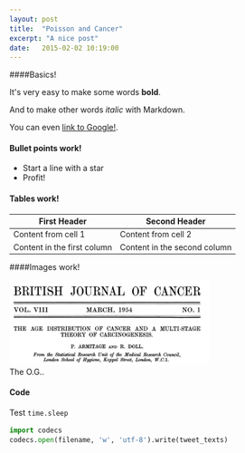 ```yaml
---
layout: post
title:  "Poisson and Cancer"
excerpt: "A nice post"
date:   2015-02-02 10:19:00
---
```


####Basics!

It's very easy to make some words **bold**.

And to make other words *italic* with Markdown. 

You can even [link to Google!](http://google.com).

#### Bullet points work!

* Start a line with a star
* Profit!

#### Tables work!

First Header | Second Header
------------ | -------------
Content from cell 1 | Content from cell 2
Content in the first column | Content in the second column

####Images work!

<div class="imgcap">
<img src="/assets/cancer_1.jpg" width="70%">
<div class="thecap">The O.G.</a>.</div>
</div>

#### Code

Test `time.sleep`

```python
import codecs
codecs.open(filename, 'w', 'utf-8').write(tweet_texts)
```